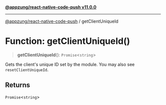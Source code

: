 [**@appzung/react-native-code-push v11.0.0**](../README.md)

---

[@appzung/react-native-code-push](../README.md) / getClientUniqueId

# Function: getClientUniqueId()

> **getClientUniqueId**(): `Promise`\<`string`\>

Gets the client's unique ID set by the module. You may also see `resetClientUniqueId`.

## Returns

`Promise`\<`string`\>
